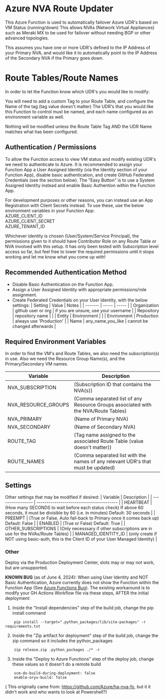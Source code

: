 # Azure NVA Route Updater
This Azure Function is used to automatically failover Azure UDR's based on VM Status (running/down)
This allows NVAs (Network Virtual Appliances) such as Meraki MX to be used for failover without needing BGP or other advanced topologies.

This assumes you have one or more UDR's defined to the IP Address of your Primary NVA, and would like it to automatically point to the IP Address of the Secondary NVA if the Primary goes down.

# Route Tables/Route Names
In order to let the Function know which UDR's you would like to modify:

You will need to add a custom Tag to your Route Table, and configure the Name of the tag (tag value doesn't matter)
The UDR's that you would like this Function to control must be named, and each name configured as an environment variable as well.

Nothing will be modified unless the Route Table Tag AND the UDR Name matches what has been configured.

## Authentication / Permissions
To allow the Function access to view VM status and modify existing UDR's we need to authenticate to Azure. It is recommended to assign your Function App a User Assigned Identity (via the Identity section of your Function App), disable basic authentication, and create GitHub Federated Credentials (see the section below). The "Easy Button" is to use a System Assigned Identity instead and enable Basic Authention within the Function App. 

For development purposes or other reasons, you can instead use an App Registration with Client Secrets instead. To use these, use the below environment variables in your Function App:  
AZURE_CLIENT_ID  
AZURE_CLIENT_SECRET  
AZURE_TENANT_ID  

Whichever identity is chosen (User/System/Service Principal), the permissions given to it should have Contributor Role 
on any Route Table or NVA involved with this setup. It has only been tested with Subscription level access so far, but feel free to lower the required permissions until it stops working and let me know what you come up with!

## Recommended Authentication Method
- Disable Basic Authentication on the Function App. 
- Assign a User Assigned Identity with appropriate permissions/role assignment.
- Create Federated Credentials on your User Identity, with the below settings:
    | Setting | Value | Notes |
    | ------- | ----- | ----- |
    | Organization | github user or org | if you are unsure, use your username |
    | Repository | repository name | |
    | Entity | Environment | |
    | Environment | Production | always use 'Production' |
    | Name | any_name_you_like | cannot be changed afterwards |


## Required Environment Variables
In order to find the VM's and Route Tables, we also need the subscription(s) in use. Also we need the Resource Group Name(s), and the Primary/Secondary VM names.

| Variable          | Description                               |
| ----------------- | ----------------------------------------- |
| NVA_SUBSCRIPTION  | (Subscription ID that contains the NVA(s)) |
| NVA_RESOURCE_GROUPS | (Comma separated list of any Resource Groups associated with the NVA/Route Tables) |
| NVA_PRIMARY         | (Name of Primary NVA) |
| NVA_SECONDARY       | (Name of Secondary NVA) |
| ROUTE_TAG           | (Tag name assigned to the associated Route Table (value doesn't matter)) |
| ROUTE_NAMES         | (Comma separated list with the names of any relevant UDR's that must be updated) |


## Settings
Other settings that may be modified if desired:
| Variable          | Description                               |
| ----------------- | ----------------------------------------- |
| HEARTBEAT         | (How many SECONDS to wait before each status check) If above 60 seconds, it must be divisible by 60 (i.e. in minutes) Default: 30 seconds |
| PREEMPT           | (True or False, Auto fail-back to Primary once it comes back up) Default: False |
| ENABLED           | (True or False) Default: True |
| OTHER_SUBSCRIPTIONS | (Only necesssary if other subscriptions are in use for the NVAs/Route Tables) |
| MANAGED_IDENTITY_ID | (only create if NOT using basic-auth, this is the Client ID of your User Managed Identity) |

### Other

Deploy via the Production Deployment Center, slots may or may not work, but are unsupported.

**KNOWN BUG**  (as of June 4, 2024):
When using User Identity and NOT Basic Authentication, Azure currently does not show the Function within
the Function App (See [Azure Functions Bug](https://github.com/Azure/azure-functions-python-worker/issues/1338)). The existing workaround is to modify your GH Actions Workflow file via these steps, AFTER the initial deployment:

1. Inside the "Install dependencies" step of the build job, change the pip install command
```
    pip install --target=".python_packages/lib/site-packages" -r requirements.txt
```
2. Inside the "Zip artifact for deployment" step of the build job, change the zip command so it includes the python_packages
```
    zip release.zip .python_packages ./* -r
```
3. Inside the "Deploy to Azure Functions" step of the deploy job, change these values so it doesn't do a remote build
```
    scm-do-build-during-deployment: false
    enable-oryx-build: false
```

( This originally came from: https://github.com/Azure/ha-nva-fo, but it it didn't work and who wants to look at Powershell?)
